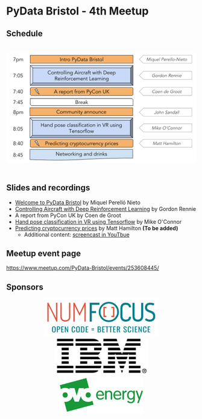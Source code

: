 # PyData Bristol - 4th Meetup

## Schedule

<p align="center">
  <img alt="schedule" src="./images/PyData_Bristol_2018_09_schedule.svg" vspace="20" widht="300"/>
</p>

## Slides and recordings

- [Welcome to PyData Bristol][slides:mpn] by Miquel Perelló Nieto
- [Controlling Aircraft with Deep Reinforcement Learning][slides:gr] by Gordon
  Rennie
- A report from PyCon UK by Coen de Groot
- [Hand pose classification in VR using Tensorflow][slides:mc] by Mike O'Connor
- [Predicting cryptocurrency prices][slides:mh] by Matt Hamilton **(To be added)**
    - Additional content: [screencast in YouTbue](https://www.youtube.com/watch?v=HR_Igs0AyXc)

[slides:mpn]: ./pydata_bristol_01_intro_miquel_perello_nieto.pdf
[slides:gr]:  ./pydata_bristol_02_cadrl_gordon_rennie.pdf
[slides:mc]:  ./pydata_bristol_04_hpcvrtf_mike_oconnor.pdf
[slides:mh]:  ./pydata_bristol_05_pccp_matt_hamilton.pdf

## Meetup event page

https://www.meetup.com/PyData-Bristol/events/253608445/

## Sponsors

<p align="center">
  <a href="https://www.numfocus.org/"><img alt='NumFocus logo' src="./images/logos/numfocus_logo.png" hspace="20" height="100"/></a>
  <a href="https://www.numfocus.org/"><img alt='IBM logo' src="./images/logos/IBM.jpg" hspace="20" height="100"/></a>
  <a href="https://www.ovoenergy.com/careers/vacancies"><img alt='ovo energy logo' src="./images/logos/ovo_energy_logo.jpg" hspace="20" height="100"/></a>
</p>

